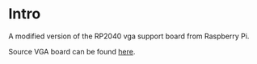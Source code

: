 # Intro
A modified version of the RP2040 vga support board from Raspberry Pi.

Source VGA board can be found [here](https://datasheets.raspberrypi.com/rp2040/VGA-KiCAD.zip).
